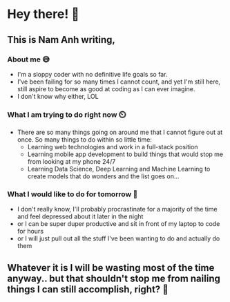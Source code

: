 # Hey there! :rocket:
## This is Nam Anh writing,
### About me 😅
- I'm a sloppy coder with no definitive life goals so far.
- I've been failing for so many times I cannot count, and yet I'm still here, still aspire to become as good at coding as I can ever imagine.
- I don't know why either, LOL

### What I am trying to do right now ⏲️
- There are so many things going on around me that I cannot figure out at once.
So many things to do within so little time: 
  - Learning web technologies and work in a full-stack position
  - Learning mobile app development to build things that would stop me from looking at my phone 24/7
  - Learning Data Science, Deep Learning and Machine Learning to create models that do wonders
  and the list goes on...

### What I would like to do for tomorrow 📓
- I don't really know, I'll probably procrastinate for a majority of the time and feel depressed about it later in the night
- or I can be super duper productive and sit in front of my laptop to code for hours
- or I will just pull out all the stuff I've been wanting to do and actually do them

## Whatever it is I will be wasting most of the time anyway.. but that shouldn't stop me from nailing things I can still accomplish, right? 🌃

<!--
**barbatoz0220/barbatoz0220** is a ✨ _special_ ✨ repository because its `README.md` (this file) appears on your GitHub profile.
@octocat: Heyyyy
Here are some ideas to get you started:

- 🔭 I’m currently working on ...
- 🌱 I’m currently learning ...
- 👯 I’m looking to collaborate on ...
- 🤔 I’m looking for help with ...
- 💬 Ask me about ...
- 📫 How to reach me: ...
- 😄 Pronouns: ...
- ⚡ Fun fact: ...
-->
